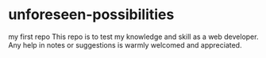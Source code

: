 # unforeseen-possibilities
my first repo
This repo is to test my knowledge and skill as a web developer. Any help in notes or suggestions is warmly welcomed and appreciated.
